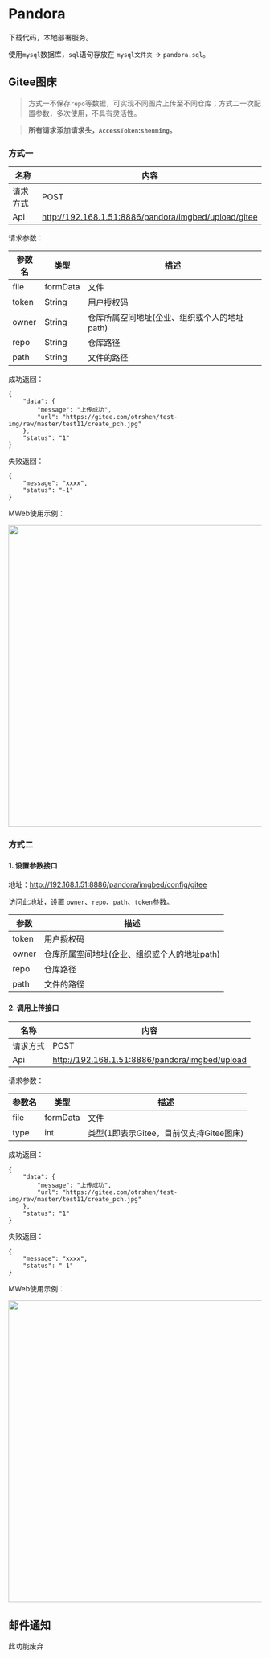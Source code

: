# Pandora

下载代码，本地部署服务。

使用`mysql`数据库，`sql`语句存放在 `mysql文件夹` -> `pandora.sql`。

## Gitee图床

> 方式一不保存`repo`等数据，可实现不同图片上传至不同仓库；方式二一次配置参数，多次使用，不具有灵活性。

> **所有请求添加请求头，`AccessToken`:`shenming`。**

### 方式一

名称 | 内容
---|---
请求方式 | POST
Api | http://192.168.1.51:8886/pandora/imgbed/upload/gitee

请求参数：

参数名 | 类型 | 描述
---|---|---
file | formData | 文件
token | String | 用户授权码
owner | String | 仓库所属空间地址(企业、组织或个人的地址path)
repo | String | 仓库路径
path | String | 文件的路径

成功返回：

```
{
    "data": {
        "message": "上传成功",
        "url": "https://gitee.com/otrshen/test-img/raw/master/test11/create_pch.jpg"
    },
    "status": "1"
}
```

失败返回：

```
{
    "message": "xxxx",
    "status": "-1"
}
```

MWeb使用示例：

<img src="https://gitee.com/otrshen/blogimg/raw/master/pandora/16204677550453.jpg" width="600">

### 方式二

#### 1. 设置参数接口

地址：http://192.168.1.51:8886/pandora/imgbed/config/gitee

访问此地址，设置 `owner`、`repo`、`path`、`token`参数。

参数 | 描述
---|---
token | 用户授权码
owner | 仓库所属空间地址(企业、组织或个人的地址path)
repo | 仓库路径
path | 文件的路径

#### 2. 调用上传接口

名称 | 内容
---|---
请求方式 | POST
Api | http://192.168.1.51:8886/pandora/imgbed/upload

请求参数：

参数名 | 类型 | 描述
---|---|---
file | formData | 文件
type | int | 类型(1即表示Gitee，目前仅支持Gitee图床)

成功返回：

```
{
    "data": {
        "message": "上传成功",
        "url": "https://gitee.com/otrshen/test-img/raw/master/test11/create_pch.jpg"
    },
    "status": "1"
}
```

失败返回：

```
{
    "message": "xxxx",
    "status": "-1"
}
```

MWeb使用示例：

<img src="https://gitee.com/otrshen/blogimg/raw/master/pandora/16204675115211.jpg" width="600">

## 邮件通知

此功能废弃
